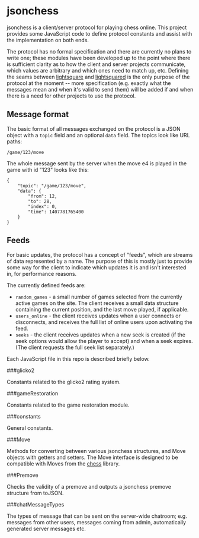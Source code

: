 jsonchess
=========

jsonchess is a client/server protocol for playing chess online.  This project provides some JavaScript
code to define protocol constants and assist with the implementation on
both ends.

The protocol has no formal specification and there are currently no plans to
write one; these modules have been developed up to the point where there is
sufficient clarity as to how the client and server projects communicate, which
values are arbitrary and which ones need to match up, etc.  Defining the seams
between [lightsquare](http://github.com/jsonchess/lightsquare) and
[lightsquared](http://github.com/jsonchess/lightsquared) is the only purpose of
the protocol at the moment -- more specification (e.g. exactly what the messages
mean and when it's valid to send them) will be added if and when there is a need
for other projects to use the protocol.

Message format
--------------

The basic format of all messages exchanged on the protocol is a JSON
object with a `topic` field and an optional `data`
field. The topics look like URL paths:

`/game/123/move`

The whole message sent by the server when the move e4 is played in the
game with id "123" looks like this:

	{	
		"topic": "/game/123/move",
		"data": {	
			"from": 12,
			"to": 28,
			"index": 0,
			"time": 1407781765400
		}
	}

Feeds
-----

For basic updates, the protocol has a concept of "feeds", which are streams of
data represented by a name.  The purpose of this is mostly just to provide some
way for the client to indicate which updates it is and isn't interested in, for
performance reasons.

The currently defined feeds are:

- `random_games` - a small number of games selected from the currently active
	games on the site.  The client receives a small data structure containing
	the current position, and the last move played, if applicable.
- `users_online` - the client receives updates when a user connects or disconnects,
	and receives the full list of online users upon activating the feed.
- `seeks` - the client receives updates when a new seek is created (if the seek
	options would allow the player to accept) and when a seek expires.  (The client
	requests the full seek list separately.)

Each JavaScript file in this repo is described briefly below.

###glicko2

Constants related to the glicko2 rating system.

###gameRestoration

Constants related to the game restoration module.

###constants

General constants.

###Move

Methods for converting between various jsonchess structures, and Move objects
with getters and setters.  The Move interface is designed to be compatible with
Moves from the [chess](http://github.com/gushogg-blake/chess) library.

###Premove

Checks the validity of a premove and outputs a jsonchess premove structure from
toJSON.

###chatMessageTypes

The types of message that can be sent on the server-wide chatroom; e.g. messages
from other users, messages coming from admin, automatically generated server messages
etc.